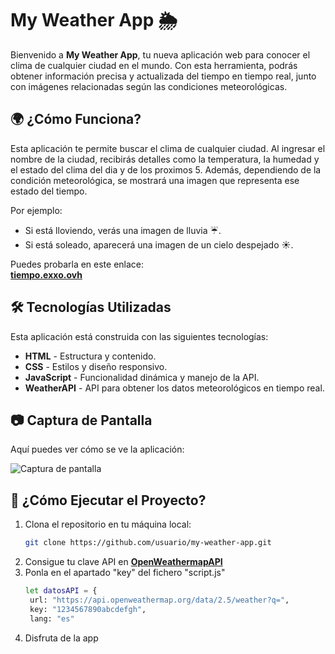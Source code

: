 # My Weather App 🌦️
Bienvenido a **My Weather App**, tu nueva aplicación web para conocer el clima de cualquier ciudad en el mundo. Con esta herramienta, podrás obtener información precisa y actualizada del tiempo en tiempo real, junto con imágenes relacionadas según las condiciones meteorológicas.

## 🌍 ¿Cómo Funciona?
Esta aplicación te permite buscar el clima de cualquier ciudad. Al ingresar el nombre de la ciudad, recibirás detalles como la temperatura, la humedad y el estado del clima del dia y de los proximos 5. Además, dependiendo de la condición meteorológica, se mostrará una imagen que representa ese estado del tiempo.

Por ejemplo:  
- Si está lloviendo, verás una imagen de lluvia ☔.  
- Si está soleado, aparecerá una imagen de un cielo despejado ☀️.

Puedes probarla en este enlace:  
[**tiempo.exxo.ovh**](https://tiempo.exxo.ovh/)

## 🛠️ Tecnologías Utilizadas
Esta aplicación está construida con las siguientes tecnologías:
- **HTML** - Estructura y contenido.
- **CSS** - Estilos y diseño responsivo.
- **JavaScript** - Funcionalidad dinámica y manejo de la API.
- **WeatherAPI** - API para obtener los datos meteorológicos en tiempo real.

## 📷 Captura de Pantalla
Aquí puedes ver cómo se ve la aplicación:

![Captura de pantalla](https://github.com/user-attachments/assets/b250aa26-c1a3-48f9-a01e-70f8e8cb7b08)

## 🚀 ¿Cómo Ejecutar el Proyecto?
1. Clona el repositorio en tu máquina local:
   ```bash
   git clone https://github.com/usuario/my-weather-app.git
2. Consigue tu clave API en [**OpenWeathermapAPI**](https://openweathermap.org/api)
3. Ponla en el apartado "key" del fichero "script.js"
   ```bash
   let datosAPI = {
    url: "https://api.openweathermap.org/data/2.5/weather?q=",
    key: "1234567890abcdefgh",
    lang: "es"
4. Disfruta de la app




